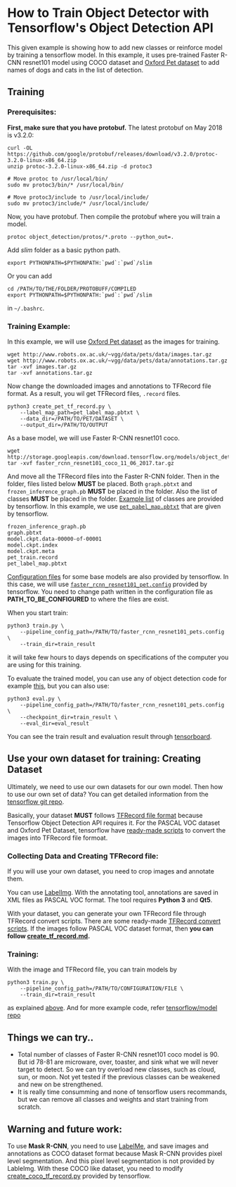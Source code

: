 <!--
waggle_topic=IGNORE
-->

# How to Train Object Detector with Tensorflow's Object Detection API

This given example is showing how to add new classes or reinforce model by training a tensorflow model. In this example, it uses pre-trained Faster R-CNN resnet101 model using COCO dataset and [Oxford Pet dataset](http://www.robots.ox.ac.uk/~vgg/data/pets/) to add names of dogs and cats in the list of detection.

## Training

### Prerequisites:

**First, make sure that you have protobuf.** The latest protobuf on May 2018 is v3.2.0:
```
curl -OL https://github.com/google/protobuf/releases/download/v3.2.0/protoc-3.2.0-linux-x86_64.zip
unzip protoc-3.2.0-linux-x86_64.zip -d protoc3

# Move protoc to /usr/local/bin/
sudo mv protoc3/bin/* /usr/local/bin/

# Move protoc3/include to /usr/local/include/
sudo mv protoc3/include/* /usr/local/include/
```

Now, you have protobuf. Then compile the protobuf where you will train a model. 
```
protoc object_detection/protos/*.proto --python_out=.
```

Add *slim* folder as a basic python path.
```
export PYTHONPATH=$PYTHONPATH:`pwd`:`pwd`/slim
```

Or you can add 
```
cd /PATH/TO/THE/FOLDER/PROTOBUFF/COMPILED
export PYTHONPATH=$PYTHONPATH:`pwd`:`pwd`/slim
```
in ```~/.bashrc```.

### Training Example:

In this example, we will use [Oxford Pet dataset](http://www.robots.ox.ac.uk/~vgg/data/pets/) as the images for training.
```
wget http://www.robots.ox.ac.uk/~vgg/data/pets/data/images.tar.gz
wget http://www.robots.ox.ac.uk/~vgg/data/pets/data/annotations.tar.gz
tar -xvf images.tar.gz
tar -xvf annotations.tar.gz
```

Now change the downloaded images and annotations to TFRecord file format. As a result, you wil get TFRecord files, ```.record``` files.

```
python3 create_pet_tf_record.py \
    --label_map_path=pet_label_map.pbtxt \
    --data_dir=/PATH/TO/PET/DATASET \
    --output_dir=/PATH/TO/OUTPUT
```

As a base model, we will use Faster R-CNN resnet101 coco.

```
wget http://storage.googleapis.com/download.tensorflow.org/models/object_detection/faster_rcnn_resnet101_coco_11_06_2017.tar.gz
tar -xvf faster_rcnn_resnet101_coco_11_06_2017.tar.gz
```

And move all the TFRecord files into the Faster R-CNN folder. Then in the folder, files listed below **MUST** be placed. Both ```graph.pbtxt``` and ```frozen_inference_graph.pb``` **MUST** be placed in the folder. Also the list of classes **MUST** be placed in the folder. [Example list](https://github.com/tensorflow/models/tree/master/research/object_detection/data) of classes are provided by tensorflow. In this example, we use [```pet_pabel_map.pbtxt```](https://github.com/tensorflow/models/blob/master/research/object_detection/data/pet_label_map.pbtxt) that are given by tensorflow.
```
frozen_inference_graph.pb
graph.pbtxt
model.ckpt.data-00000-of-00001
model.ckpt.index
model.ckpt.meta
pet_train.record
pet_label_map.pbtxt
```

[Configuration files](https://github.com/tensorflow/models/tree/master/research/object_detection/samples/configs) for some base models are also provided by tensorflow. In this case, we will use [```faster_rcnn_resnet101_pet.config```](https://github.com/tensorflow/models/blob/master/research/object_detection/samples/configs/faster_rcnn_resnet101_coco.config) provided by tensorflow. You need to change path written in the configuration file as **PATH_TO_BE_CONFIGURED** to where the files are exist.

When you start train:
```
python3 train.py \
    --pipeline_config_path=/PATH/TO/faster_rcnn_resnet101_pets.config \
    --train_dir=train_result
```
it will take few hours to days depends on specifications of the computer you are using for this training.

To evaluate the trained model, you can use any of object detection code for example [this](https://github.com/waggle-sensor/plugin_manager/blob/master/plugins/image_detector/training/tf_test.py), but you can also use:
```# From the tensorflow/models/ directory
python3 eval.py \
    --pipeline_config_path=/PATH/TO/faster_rcnn_resnet101_pets.config \
    --checkpoint_dir=train_result \
    --eval_dir=eval_result
```

You can see the train result and evaluation result through [tensorboard](https://www.tensorflow.org/programmers_guide/summaries_and_tensorboard).


## Use your own dataset for training: Creating Dataset

Ultimately, we need to use our own datasets for our own model. Then how to use our own set of data? You can get detailed information from the [tensorflow git repo](https://github.com/tensorflow/models/blob/master/research/object_detection/g3doc/using_your_own_dataset.md).

Basically, your dataset **MUST** follows [TFRecord file format](https://www.tensorflow.org/api_guides/python/python_io#tfrecords_format_details) because Tensorflow Object Detection API requires it. For the PASCAL VOC dataset and Oxford Pet Dataset, tensorflow have [ready-made scripts](https://github.com/tensorflow/models/tree/master/research/object_detection/dataset_tools) to convert the images into TFRecord file formoat.

### Collecting Data and Creating TFRecord file:

If you will use your own dataset, you need to crop images and annotate them. 

You can use [LabelImg](https://github.com/tzutalin/labelImg). With the annotating tool, annotations are saved in XML files as PASCAL VOC format. The tool requires **Python 3** and **Qt5**.

With your dataset, you can generate your own TFRecord file through TFRecord convert scripts. There are some ready-made [TFRecord convert scripts](https://github.com/tensorflow/models/tree/master/research/object_detection/dataset_tools). If the images follow PASCAL VOC dataset format, then **you can follow [create_tf_record.md](https://github.com/waggle-sensor/plugin_manager/blob/master/plugins/image_detector/training/create_tf_record.md).**

### Training:
With the image and TFRecord file, you can train models by 
```
python3 train.py \
    --pipeline_config_path=/PATH/TO/CONFIGURATION/FILE \
    --train_dir=train_result
```
as explained [above](https://github.com/waggle-sensor/plugin_manager/blob/master/plugins/image_detector/training/README.md#training-example). And for more example code, refer [tensorflow/model repo](https://github.com/tensorflow/models)

## Things we can try..
* Total number of classes of Faster R-CNN resnet101 coco model is 90. But id 78-81 are microware, over, toaster, and sink what we will never target to detect. So we can try overload new classes, such as cloud, sun, or moon. Not yet tested if the previous classes can be weakened and new on be strengthened.
* It is really time consumming and none of tensorflow users recommands, but we can remove all classes and weights and start training from scratch.

## Warning and future work:
To use **Mask R-CNN**, you need to use [LabelMe](https://github.com/wkentaro/labelme), and save images and annotations as COCO dataset format because Mask R-CNN provides pixel level segmentation. And this pixel level segmentation is not provided by LableImg. With these COCO like dataset, you need to modify [create_coco_tf_record.py](https://github.com/tensorflow/models/blob/master/research/object_detection/dataset_tools/create_coco_tf_record.py) provided by tensorflow.
